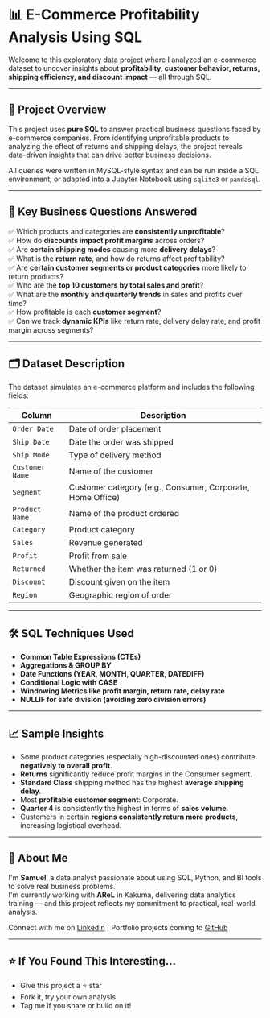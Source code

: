 # 📊 E-Commerce Profitability Analysis Using SQL

Welcome to this exploratory data project where I analyzed an e-commerce dataset to uncover insights about **profitability, customer behavior, returns, shipping efficiency, and discount impact** — all through SQL.

---

## 🚀 Project Overview

This project uses **pure SQL** to answer practical business questions faced by e-commerce companies. From identifying unprofitable products to analyzing the effect of returns and shipping delays, the project reveals data-driven insights that can drive better business decisions.

All queries were written in MySQL-style syntax and can be run inside a SQL environment, or adapted into a Jupyter Notebook using `sqlite3` or `pandasql`.

---

## 🧠 Key Business Questions Answered

✅ Which products and categories are **consistently unprofitable**?  
✅ How do **discounts impact profit margins** across orders?  
✅ Are **certain shipping modes** causing more **delivery delays**?  
✅ What is the **return rate**, and how do returns affect profitability?  
✅ Are **certain customer segments or product categories** more likely to return products?  
✅ Who are the **top 10 customers by total sales and profit**?  
✅ What are the **monthly and quarterly trends** in sales and profits over time?  
✅ How profitable is each **customer segment**?  
✅ Can we track **dynamic KPIs** like return rate, delivery delay rate, and profit margin across segments?

---

## 🗂️ Dataset Description

The dataset simulates an e-commerce platform and includes the following fields:

| Column | Description |
|--------|-------------|
| `Order Date` | Date of order placement |
| `Ship Date` | Date the order was shipped |
| `Ship Mode` | Type of delivery method |
| `Customer Name` | Name of the customer |
| `Segment` | Customer category (e.g., Consumer, Corporate, Home Office) |
| `Product Name` | Name of the product ordered |
| `Category` | Product category |
| `Sales` | Revenue generated |
| `Profit` | Profit from sale |
| `Returned` | Whether the item was returned (1 or 0) |
| `Discount` | Discount given on the item |
| `Region` | Geographic region of order |

---

## 🛠️ SQL Techniques Used

- **Common Table Expressions (CTEs)**
- **Aggregations & GROUP BY**
- **Date Functions (YEAR, MONTH, QUARTER, DATEDIFF)**
- **Conditional Logic with CASE**
- **Windowing Metrics like profit margin, return rate, delay rate**
- **NULLIF for safe division (avoiding zero division errors)**

---

## 📈 Sample Insights

- Some product categories (especially high-discounted ones) contribute **negatively to overall profit**.
- **Returns** significantly reduce profit margins in the Consumer segment.
- **Standard Class** shipping method has the highest **average shipping delay**.
- Most **profitable customer segment**: Corporate.  
- **Quarter 4** is consistently the highest in terms of **sales volume**.
- Customers in certain **regions consistently return more products**, increasing logistical overhead.

---


## 👤 About Me

I'm **Samuel**, a data analyst passionate about using SQL, Python, and BI tools to solve real business problems.  
I'm currently working with **AReL** in Kakuma, delivering data analytics training — and this project reflects my commitment to practical, real-world analysis.

Connect with me on [LinkedIn](https://www.linkedin.com/in/samuel-mati) | Portfolio projects coming to [GitHub](https://github.com/samuel-mati)

---

## ⭐ If You Found This Interesting...

- Give this project a ⭐ star
- Fork it, try your own analysis
- Tag me if you share or build on it!
